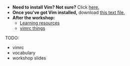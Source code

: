 - **Need to install Vim? Not sure?** Click [here.](./install.html)
- **Once you've got Vim installed,** download [this text file.]()
- **After the workshop:**
    - [Learning resources](./resources.html)
    - [vimrc things](./vimrc.html)

TODO:

- vimrc
- vocabulary
- workshop slides

